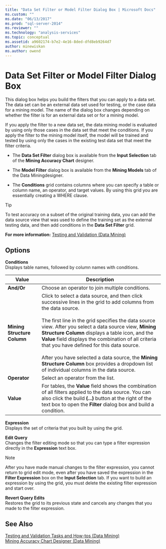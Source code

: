 ```yaml
---
title: "Data Set Filter or Model Filter Dialog Box | Microsoft Docs"
ms.custom: ""
ms.date: "06/13/2017"
ms.prod: "sql-server-2014"
ms.reviewer: ""
ms.technology: "analysis-services"
ms.topic: conceptual
ms.assetid: a9602174-b7e2-4e16-8ded-dfd8eb9264d7
author: minewiskan
ms.author: owend
---
```

# Data Set Filter or Model Filter Dialog Box
  This dialog box helps you build the filters that you can apply to a data set.  The data set can be an external data set used for testing, or the case data for a mining model. The name of the dialog box changes depending on whether the filter is for an external data set or for a mining model.  
  
 If you apply the filter to a new data set, the data mining model is evaluated by using only those cases in the data set that meet the conditions. If you apply the filter to the mining model itself, the model will be trained and tested by using only the cases in the existing test data set that meet the filter criteria.  
  
-   The **Data Set Filter** dialog box is available from the **Input Selection** tab of the **Mining Accuracy Chart** designer.  
  
-   The **Model Filter** dialog box is available from the **Mining Models** tab of the Data Miningdesigner.  
  
-   The **Conditions** grid contains columns where you can specify a table or column name, an operator, and target values. By using this grid you are essentially creating a WHERE clause.  
  
> [!TIP]  
>  To test accuracy on a subset of the original training data, you can add the data source view that was used to define the training set as the external testing data, and then add conditions in the **Data Set Filter** grid.  
  
 **For more information:** [Testing and Validation &#40;Data Mining&#41;](data-mining/testing-and-validation-data-mining.md)  
  
## Options  
 **Conditions**  
 Displays table names, followed by column names with conditions.  
  
|Value|Description|  
|-----------|-----------------|  
|**And/Or**|Choose an operator to join multiple conditions.|  
|**Mining Structure Column**|Click to select a data source, and then click successive lines in the grid to add columns from the data source.<br /><br /> The first line in the grid specifies the data source view. After you select a data source view, **Mining Structure Column** displays a table icon, and the **Value** field displays the combination of all criteria that you have defined for this data source.<br /><br /> After you have selected a data source, the **Mining Structure Column** box provides a dropdown list of individual columns in the data source.|  
|**Operator**|Select an operator from the list.|  
|**Value**|For tables, the **Value** field shows the combination of all filters applied to the data source. You can also click the build **(...)** button at the right of the text box to open the **Filter** dialog box and build a condition.|  
  
 **Expression**  
 Displays the set of criteria that you built by using the grid.  
  
 **Edit Query**  
 Changes the filter editing mode so that you can type a filter expression directly in the **Expression** text box.  
  
> [!NOTE]  
>  After you have made manual changes to the filter expression, you cannot return to grid edit mode, even after you have saved the expression in the **Filter Expression** box on the **Input Selection** tab. If you want to build an expression by using the grid, you must delete the existing filter expression and start over.  
  
 **Revert Query Edits**  
 Restores the grid to its previous state and cancels any changes that you made to the filter expression.  
  
## See Also  
 [Testing and Validation Tasks and How-tos &#40;Data Mining&#41;](data-mining/testing-and-validation-tasks-and-how-tos-data-mining.md)   
 [Mining Accuracy Chart Designer &#40;Data Mining&#41;](mining-accuracy-chart-designer-data-mining.md)  
  
  
